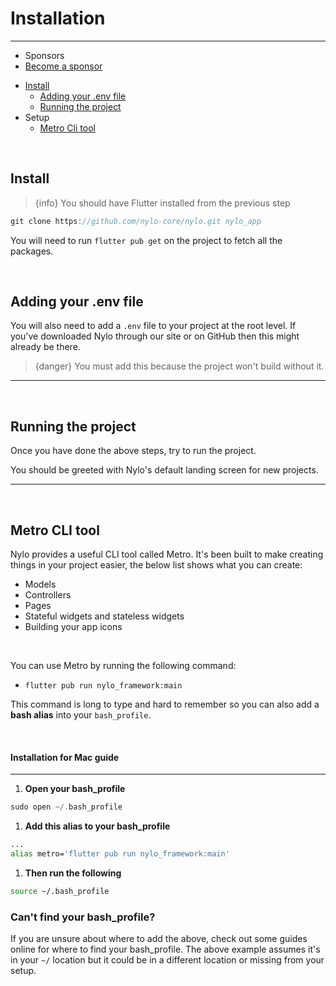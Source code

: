 # Installation

---

- <span class="text-grey">Sponsors</span>
- [Become a sponsor](https://nylo.dev/contributions)

<a name="section-1"></a>
- [Install](#install "Install")
  - [Adding your .env file](#adding-your-env-file "Adding your env file")
  - [Running the project](#running-the-project "Running the project")
- Setup
  - [Metro Cli tool](#setup-metro-alias "Setup Metro Cli tool alias")

<a name="install"></a>
<br>
## Install

> {info} You should have Flutter installed from the previous step

``` dart
git clone https://github.com/nylo-core/nylo.git nylo_app
```

You will need to run `flutter pub get` on the project to fetch all the packages.

<a name="adding-your-env-file"></a>
<br>

## Adding your .env file

You will also need to add a `.env` file to your project at the root level. If you've downloaded Nylo through our site or on GitHub then this might already be there.

> {danger} You must add this because the project won't build without it.

---

<a name="running-the-project"></a>
<br>

## Running the project

Once you have done the above steps, try to run the project. 

You should be greeted with Nylo's default landing screen for new projects.

---

<a name="setup-metro-alias"></a>
<br>

## Metro CLI tool

Nylo provides a useful CLI tool called Metro. It's been built to make creating things in your project easier, the below list shows what you can create:
- Models
- Controllers
- Pages
- Stateful widgets and stateless widgets
- Building your app icons

<br>

You can use Metro by running the following command:

  - `flutter pub run nylo_framework:main`

This command is long to type and hard to remember so you can also add a **bash alias** into your `bash_profile`.

<br>

#### Installation for Mac guide

---

1. **Open your bash\_profile**
``` dart
sudo open ~/.bash_profile
```

1. **Add this alias to your bash\_profile**
``` bash
...
alias metro='flutter pub run nylo_framework:main'
```

1. **Then run the following**
``` bash
source ~/.bash_profile
```

### Can't find your bash\_profile?

If you are unsure about where to add the above, check out some guides online for where to find your bash\_profile. 
The above example assumes it's in your `~/` location but it could be in a different location or missing from your setup.


